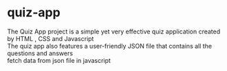 # quiz-app
The Quiz App project is a simple yet very effective quiz application created by HTML , CSS and Javascript <br>
The quiz app also features a user-friendly JSON file that contains all the questions and answers <br>
fetch data from json file in javascript
